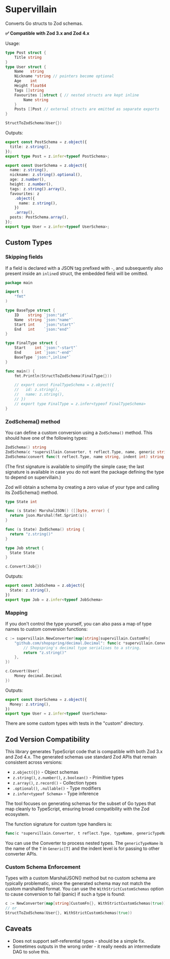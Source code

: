 # Supervillain

Converts Go structs to Zod schemas.

**✅ Compatible with Zod 3.x and Zod 4.x**

Usage:

```go
type Post struct {
    Title string
}
type User struct {
    Name   string
    Nickname *string // pointers become optional
    Age    int
    Height float64
    Tags []string
    Favourites []struct { // nested structs are kept inline
        Name string
    }
    Posts []Post // external structs are emitted as separate exports
}

StructToZodSchema(User{})
```

Outputs:

```typescript
export const PostSchema = z.object({
  title: z.string(),
});
export type Post = z.infer<typeof PostSchema>;

export const UserSchema = z.object({
  name: z.string(),
  nickname: z.string().optional(),
  age: z.number(),
  height: z.number(),
  tags: z.string().array(),
  favourites: z
    .object({
      name: z.string(),
    })
    .array(),
  posts: PostSchema.array(),
});
export type User = z.infer<typeof UserSchema>;
```

## Custom Types

### Skipping fields

If a field is declared with a JSON tag prefixed with `-`, and subsequently also
present inside an `inline`d struct, the embedded field will be omitted.

```go
package main

import (
	"fmt"
)

type BaseType struct {
	ID    string `json:"id"`
	Name  string `json:"name"`
	Start int    `json:"start"`
	End   int    `json:"end"`
}

type FinalType struct {
	Start    int `json:"-start"`
	End      int `json:"-end"`
	BaseType `json:",inline"`
}

func main() {
	fmt.Println(StructToZodSchema(FinalType{}))

	// export const FinalTypeSchema = z.object({
	//   id: z.string(),
	//   name: z.string(),
	// })
	// export type FinalType = z.infer<typeof FinalTypeSchema>
}
```

### ZodSchema() method

You can define a custom conversion using a `ZodSchema()` method. This should have one of the following types:
```go
ZodSchema() string
ZodSchema(c *supervillain.Converter, t reflect.Type, name, generic string, indent int) string
ZodSchema(convert func(t reflect.Type, name string, indent int) string, t reflect.Type, name, generic string, indent int) string
```
(The first signature is available to simplify the simple case; the last signature is available in case you do not want the package defining the type to depend on supervillain.)

Zod will obtain a schema by creating a zero value of your type and calling its ZodSchema() method.

```go
type State int

func (s State) MarshalJSON() ([]byte, error) {
  return json.Marshal(fmt.Sprint(s))
}

func (s State) ZodSchema() string {
  return "z.string()"
}

type Job struct {
  State State
}

c.Convert(Job{})
```

Outputs:

```typescript
export const JobSchema = z.object({
  State: z.string(),
})
export type Job = z.infer<typeof JobSchema>
```

### Mapping

If you don't control the type yourself, you can also pass a map of type names to custom conversion functions:

```go
c := supervillain.NewConverter(map[string]supervillain.CustomFn{
    "github.com/shopspring/decimal.Decimal": func(c *supervillain.Converter, t reflect.Type, s, g string, i int) string {
        // Shopspring's decimal type serialises to a string.
        return "z.string()"
    },
})

c.Convert(User{
    Money decimal.Decimal
})
```

Outputs:

```typescript
export const UserSchema = z.object({
  Money: z.string(),
})
export type User = z.infer<typeof UserSchema>
```

There are some custom types with tests in the "custom" directory.

## Zod Version Compatibility

This library generates TypeScript code that is compatible with both Zod 3.x and Zod 4.x. The generated schemas use standard Zod APIs that remain consistent across versions:

- `z.object({})` - Object schemas
- `z.string()`, `z.number()`, `z.boolean()` - Primitive types  
- `z.array()`, `z.record()` - Collection types
- `.optional()`, `.nullable()` - Type modifiers
- `z.infer<typeof Schema>` - Type inference

The tool focuses on generating schemas for the subset of Go types that map cleanly to TypeScript, ensuring broad compatibility with the Zod ecosystem.

The function signature for custom type handlers is:

```go
func(c *supervillain.Converter, t reflect.Type, typeName, genericTypeName string, indentLevel int) string
```

You can use the Converter to process nested types. The `genericTypeName` is the name of the `T` in `Generic[T]` and the indent level is for passing to other converter APIs.

### Custom Schema Enforcement

Types with a custom MarshalJSON() method but no custom schema are typically problematic, since the generated schema may not match the custom marshalled format. You can use the `WithStrictCustomSchemas` option to cause conversion to fail (panic) if such a type is found:

```go
c := NewConverter(map[string]CustomFn{}, WithStrictCustomSchemas(true))
// or
StructToZodSchema(User{}, WithStrictCustomSchemas(true))
```

## Caveats

- Does not support self-referential types - should be a simple fix.
- Sometimes outputs in the wrong order - it really needs an intermediate DAG to solve this.
